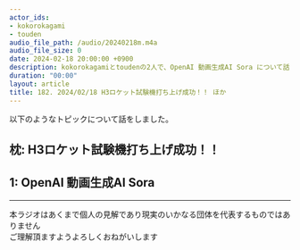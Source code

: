 ```yaml
---
actor_ids:
- kokorokagami
- touden
audio_file_path: /audio/20240218m.m4a
audio_file_size: 0
date: 2024-02-18 20:00:00 +0900
description: kokorokagamiとtoudenの2人で、OpenAI 動画生成AI Sora について話しました。
duration: "00:00"
layout: article
title: 182. 2024/02/18 H3ロケット試験機打ち上げ成功！！ ほか
---
```


以下のようなトピックについて話をしました。

## 枕: H3ロケット試験機打ち上げ成功！！
## 1: OpenAI 動画生成AI Sora

___

本ラジオはあくまで個人の見解であり現実のいかなる団体を代表するものではありません  
ご理解頂ますようよろしくおねがいします  
